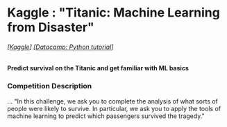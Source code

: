 # Kaggle : "Titanic: Machine Learning from Disaster"
###### [[Kaggle](https://www.kaggle.com/c/titanic)] [[Datacamp: Python tutorial](https://www.datacamp.com/community/open-courses/kaggle-python-tutorial-on-machine-learning)]
#### Predict survival on the Titanic and get familiar with ML basics

### Competition Description
...
"In this challenge, we ask you to complete the analysis of what sorts of people were likely to survive. In particular, we ask you to apply the tools of machine learning to predict which passengers survived the tragedy."